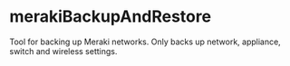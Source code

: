 # merakiBackupAndRestore
Tool for backing up Meraki networks. Only backs up network, appliance, switch and wireless settings.
